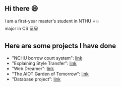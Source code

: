 
## Hi there :smile:

I am a first-year master's student in NTHU :star::boom: <br>
major in CS  :computer::computer:   

## Here are some projects I have done
* "NCHU borrow court system": [link](https://github.com/daaaaaaavid/NCHU-borrow-court)
* "Explaining Style Transfer": [link](https://github.com/ADockhorn/AIX-StyleTransfer)
* "Web Dreamer": [link](https://github.com/Edmond-Yang/web_project)
* "The AIOT Garden of Tomorrow": [link](https://github.com/Edmond-Yang/Aiot_Project)
* "Database project": [link](https://github.com/daaaaaaavid/Database)

<!--
* "Breakout": [link](https://github.com/Rinbow98/Breakout_master_python)
interesting in Computer Vision :star::boom:  
-->
